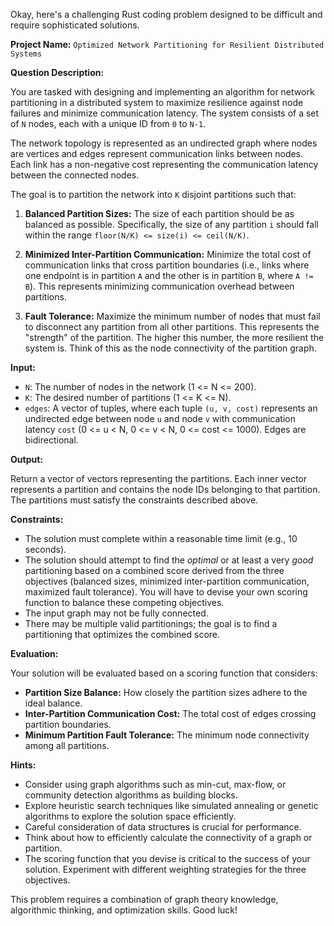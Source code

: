 Okay, here's a challenging Rust coding problem designed to be difficult and require sophisticated solutions.

**Project Name:** `Optimized Network Partitioning for Resilient Distributed Systems`

**Question Description:**

You are tasked with designing and implementing an algorithm for network partitioning in a distributed system to maximize resilience against node failures and minimize communication latency. The system consists of a set of `N` nodes, each with a unique ID from `0` to `N-1`.

The network topology is represented as an undirected graph where nodes are vertices and edges represent communication links between nodes.  Each link has a non-negative cost representing the communication latency between the connected nodes.

The goal is to partition the network into `K` disjoint partitions such that:

1.  **Balanced Partition Sizes:** The size of each partition should be as balanced as possible.  Specifically, the size of any partition `i` should fall within the range `floor(N/K) <= size(i) <= ceil(N/K)`.

2.  **Minimized Inter-Partition Communication:**  Minimize the total cost of communication links that cross partition boundaries (i.e., links where one endpoint is in partition `A` and the other is in partition `B`, where `A != B`). This represents minimizing communication overhead between partitions.

3.  **Fault Tolerance:** Maximize the minimum number of nodes that must fail to disconnect any partition from all other partitions. This represents the "strength" of the partition.  The higher this number, the more resilient the system is.  Think of this as the node connectivity of the partition graph.

**Input:**

*   `N`: The number of nodes in the network (1 <= N <= 200).
*   `K`: The desired number of partitions (1 <= K <= N).
*   `edges`: A vector of tuples, where each tuple `(u, v, cost)` represents an undirected edge between node `u` and node `v` with communication latency `cost` (0 <= u < N, 0 <= v < N, 0 <= cost <= 1000). Edges are bidirectional.

**Output:**

Return a vector of vectors representing the partitions.  Each inner vector represents a partition and contains the node IDs belonging to that partition.  The partitions must satisfy the constraints described above.

**Constraints:**

*   The solution must complete within a reasonable time limit (e.g., 10 seconds).
*   The solution should attempt to find the *optimal* or at least a very *good* partitioning based on a combined score derived from the three objectives (balanced sizes, minimized inter-partition communication, maximized fault tolerance). You will have to devise your own scoring function to balance these competing objectives.
*   The input graph may not be fully connected.
*   There may be multiple valid partitionings; the goal is to find a partitioning that optimizes the combined score.

**Evaluation:**

Your solution will be evaluated based on a scoring function that considers:

*   **Partition Size Balance:** How closely the partition sizes adhere to the ideal balance.
*   **Inter-Partition Communication Cost:** The total cost of edges crossing partition boundaries.
*   **Minimum Partition Fault Tolerance:**  The minimum node connectivity among all partitions.

**Hints:**

*   Consider using graph algorithms such as min-cut, max-flow, or community detection algorithms as building blocks.
*   Explore heuristic search techniques like simulated annealing or genetic algorithms to explore the solution space efficiently.
*   Careful consideration of data structures is crucial for performance.
*   Think about how to efficiently calculate the connectivity of a graph or partition.
*   The scoring function that you devise is critical to the success of your solution. Experiment with different weighting strategies for the three objectives.

This problem requires a combination of graph theory knowledge, algorithmic thinking, and optimization skills.  Good luck!
